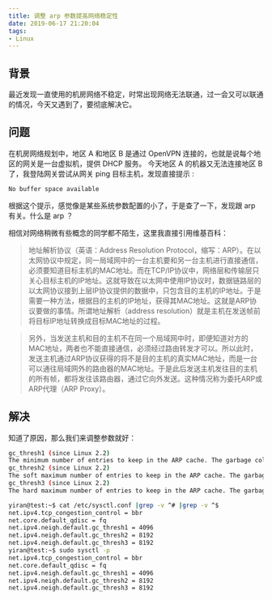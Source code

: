 ```yaml
---
title: 调整 arp 参数提高网络稳定性
date: 2019-06-17 21:20:04
tags:
- Linux
---
```


## 背景


最近发现一直使用的机房网络不稳定，时常出现网络无法联通，过一会又可以联通的情况，今天又遇到了，要彻底解决它。


## 问题

在机房网络规划中，地区 A 和地区 B 是通过 OpenVPN 连接的，也就是说每个地区的网关是一台虚拟机，提供 DHCP 服务。
今天地区 A 的机器又无法连接地区 B 了，我登陆网关尝试从网关 ping 目标主机，发现直接提示 :

```bash
No buffer space available
```

根据这个提示，感觉像是某些系统参数配置的小了，于是查了一下，发现跟 arp 有关。什么是 arp ？ 

相信对网络稍微有些概念的同学都不陌生，这里我直接引用维基百科：
>地址解析协议（英语：Address Resolution Protocol，缩写：ARP）。在以太网协议中规定，同一局域网中的一台主机要和另一台主机进行直接通信，必须要知道目标主机的MAC地址。而在TCP/IP协议中，网络层和传输层只关心目标主机的IP地址。这就导致在以太网中使用IP协议时，数据链路层的以太网协议接到上层IP协议提供的数据中，只包含目的主机的IP地址。于是需要一种方法，根据目的主机的IP地址，获得其MAC地址。这就是ARP协议要做的事情。所谓地址解析（address resolution）就是主机在发送帧前将目标IP地址转换成目标MAC地址的过程。


> 另外，当发送主机和目的主机不在同一个局域网中时，即便知道对方的MAC地址，两者也不能直接通信，必须经过路由转发才可以。所以此时，发送主机通过ARP协议获得的将不是目的主机的真实MAC地址，而是一台可以通往局域网外的路由器的MAC地址。于是此后发送主机发往目的主机的所有帧，都将发往该路由器，通过它向外发送。这种情况称为委托ARP或ARP代理（ARP Proxy）。


## 解决


知道了原因，那么我们来调整参数就好：

```bash
gc_thresh1 (since Linux 2.2)
The minimum number of entries to keep in the ARP cache. The garbage collector will not run if there are fewer than this number of entries in the cache. Defaults to 128.
gc_thresh2 (since Linux 2.2)
The soft maximum number of entries to keep in the ARP cache. The garbage collector will allow the number of entries to exceed this for 5 seconds before collection will be performed. Defaults to 512.
gc_thresh3 (since Linux 2.2)
The hard maximum number of entries to keep in the ARP cache. The garbage collector will always run if there are more than this number of entries in the cache. Defaults to 1024.
```


```bash
yiran@test:~$ cat /etc/sysctl.conf |grep -v ^# |grep -v ^$
net.ipv4.tcp_congestion_control = bbr
net.core.default_qdisc = fq
net.ipv4.neigh.default.gc_thresh1 = 4096
net.ipv4.neigh.default.gc_thresh2 = 8192
net.ipv4.neigh.default.gc_thresh3 = 8192
yiran@test:~$ sudo sysctl -p
net.ipv4.tcp_congestion_control = bbr
net.core.default_qdisc = fq
net.ipv4.neigh.default.gc_thresh1 = 4096
net.ipv4.neigh.default.gc_thresh2 = 8192
net.ipv4.neigh.default.gc_thresh3 = 8192
```


